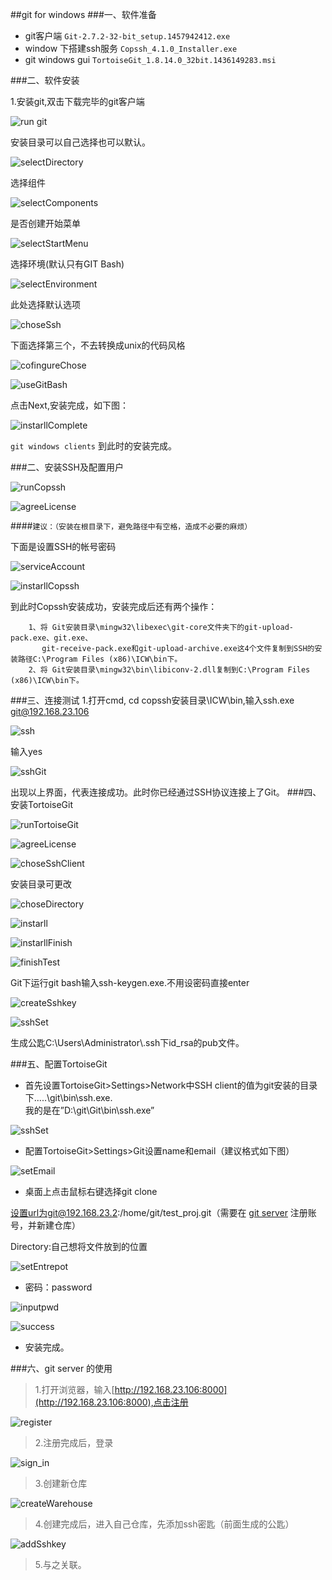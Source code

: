 ##git for windows
###一、软件准备
- git客户端 `Git-2.7.2-32-bit_setup.1457942412.exe`
- window 下搭建ssh服务 `Copssh_4.1.0_Installer.exe`
- git windows gui `TortoiseGit_1.8.14.0_32bit.1436149283.msi`

###二、软件安装

1.安装git,双击下载完毕的git客户端

![run git](https://github.com/wp-Breeder/Personal-essay/blob/master/doc/_images/git%20for%20windows/run_git.png "run git")

安装目录可以自己选择也可以默认。

![selectDirectory](https://github.com/wp-Breeder/Personal-essay/blob/master/doc/_images/git%20for%20windows/gitForWindow/selectDirectory.png "select Directory")

选择组件

![selectComponents](https://github.com/wp-Breeder/Personal-essay/blob/master/doc/_images/git%20for%20windows/gitForWindow/selectComponents.png "select Components")

是否创建开始菜单

![selectStartMenu](https://github.com/wp-Breeder/Personal-essay/blob/master/doc/_images/git%20for%20windows/gitForWindow/selectStartMenu.png "create select Start Menu")

选择环境(默认只有GIT Bash)

![selectEnvironment](https://github.com/wp-Breeder/Personal-essay/blob/master/doc/_images/git%20for%20windows/gitForWindow/selectEnvironment.png "select Environment")

此处选择默认选项

![choseSsh](https://github.com/wp-Breeder/Personal-essay/blob/master/doc/_images/git%20for%20windows/gitForWindow/choseSsh.png "chose SSH")

下面选择第三个，不去转换成unix的代码风格

![cofingureChose](https://github.com/wp-Breeder/Personal-essay/blob/master/doc/_images/git%20for%20windows/gitForWindow/cofingureChose.png "Configuring the line ending conversions")

![useGitBash](https://github.com/wp-Breeder/Personal-essay/blob/master/doc/_images/git%20for%20windows/gitForWindow/useGitBash.png "chose use git bash")

点击Next,安装完成，如下图：

![instarllComplete](https://github.com/wp-Breeder/Personal-essay/blob/master/doc/_images/git%20for%20windows/gitForWindow/instarllComplete.png "instarll Complete")

`git windows clients` 到此时的安装完成。

###二、安装SSH及配置用户

![runCopssh](https://github.com/wp-Breeder/Personal-essay/blob/master/doc/_images/git%20for%20windows/Copssh/runCopssh.png "run Copssh")

![agreeLicense](https://github.com/wp-Breeder/Personal-essay/blob/master/doc/_images/git%20for%20windows/Copssh/agreeLicense.png "agree License")

####`建议：（安装在根目录下，避免路径中有空格，造成不必要的麻烦）`

下面是设置SSH的帐号密码

![serviceAccount](https://github.com/wp-Breeder/Personal-essay/blob/master/doc/_images/git%20for%20windows/Copssh/serviceAccount.png "service Account")

![instarllCopssh](https://github.com/wp-Breeder/Personal-essay/blob/master/doc/_images/git%20for%20windows/Copssh/instarllCopssh.png "instarll Copssh")

到此时Copssh安装成功，安装完成后还有两个操作：

		1、将 Git安装目录\mingw32\libexec\git-core文件夹下的git-upload-pack.exe、git.exe、
		   git-receive-pack.exe和git-upload-archive.exe这4个文件复制到SSH的安装路径C:\Program Files (x86)\ICW\bin下。
		2、将 Git安装目录\mingw32\bin\libiconv-2.dll复制到C:\Program Files (x86)\ICW\bin下。
###三、连接测试
1.打开cmd, cd copssh安装目录\ICW\bin,输入ssh.exe git@192.168.23.106

![ssh](https://github.com/wp-Breeder/Personal-essay/blob/master/doc/_images/git%20for%20windows/connectTest/ssh.png "ssh test")

输入yes

![sshGit](https://github.com/wp-Breeder/Personal-essay/blob/master/doc/_images/git%20for%20windows/connectTest/sshGit.png "ssh Git")

出现以上界面，代表连接成功。此时你已经通过SSH协议连接上了Git。
###四、安装TortoiseGit

![runTortoiseGit](https://github.com/wp-Breeder/Personal-essay/blob/master/doc/_images/git%20for%20windows/TortoiseGit/runTortoiseGit.png "run TortoiseGit")

![agreeLicense](https://github.com/wp-Breeder/Personal-essay/blob/master/doc/_images/git%20for%20windows/TortoiseGit/agreeLicense.png "agree License")

![choseSshClient](https://github.com/wp-Breeder/Personal-essay/blob/master/doc/_images/git%20for%20windows/TortoiseGit/choseSshClient.png "chose SSh Client")

安装目录可更改

![choseDirectory](https://github.com/wp-Breeder/Personal-essay/blob/master/doc/_images/git%20for%20windows/TortoiseGit/choseDirectory.png "chose Directory")

![instarll](https://github.com/wp-Breeder/Personal-essay/blob/master/doc/_images/git%20for%20windows/TortoiseGit/instarll.png "instarll TortoiseGit")

![instarllFinish](https://github.com/wp-Breeder/Personal-essay/blob/master/doc/_images/git%20for%20windows/TortoiseGit/instarllFinish.png "instarll Finish")

![finishTest](https://github.com/wp-Breeder/Personal-essay/blob/master/doc/_images/git%20for%20windows/TortoiseGit/finishTest.png "Finish Test")

Git下运行git bash输入ssh-keygen.exe.不用设密码直接enter

![createSshkey](https://github.com/wp-Breeder/Personal-essay/blob/master/doc/_images/git%20for%20windows/TortoiseGit/createSshkey.png "create SSH key")

![sshSet](https://github.com/wp-Breeder/Personal-essay/blob/master/doc/_images/git%20for%20windows/TortoiseGit/sshSet.png "ssh Set")

生成公匙C:\Users\Administrator\\.ssh下id_rsa的pub文件。


###五、配置TortoiseGit

- 首先设置TortoiseGit>Settings>Network中SSH client的值为git安装的目录下.....\git\bin\ssh.exe.   
我的是在”D:\git\Git\bin\ssh.exe”

![sshSet](https://github.com/wp-Breeder/Personal-essay/blob/master/doc/_images/git%20for%20windows/setTortoiseGit/setSshPath.png "set Ssh Path")

- 配置TortoiseGit>Settings>Git设置name和email（建议格式如下图）

![setEmail](https://github.com/wp-Breeder/Personal-essay/blob/master/doc/_images/git%20for%20windows/setTortoiseGit/setEmail.png "set Email")

- 桌面上点击鼠标右键选择git clone

设置url为git@192.168.23.2:/home/git/test_proj.git（需要在 [git server](http://192.168.23.106:8000) 注册账号，并新建仓库）

Directory:自己想将文件放到的位置

![setEntrepot](https://github.com/wp-Breeder/Personal-essay/blob/master/doc/_images/git%20for%20windows/setTortoiseGit/setEntrepot.png "set Entrepot")

- 密码：password

![inputpwd](https://github.com/wp-Breeder/Personal-essay/blob/master/doc/_images/git%20for%20windows/setTortoiseGit/inputpwd.png "input pwd")

![success](https://github.com/wp-Breeder/Personal-essay/blob/master/doc/_images/git%20for%20windows/setTortoiseGit/success.png "success")

- 安装完成。

###六、git server 的使用

>1.打开浏览器，输入[http://192.168.23.106:8000](http://192.168.23.106:8000),点击注册


![register](https://github.com/wp-Breeder/Personal-essay/blob/master/doc/_images/git%20for%20windows/gitServer/register.png "login")

>2.注册完成后，登录

![sign_in](https://github.com/wp-Breeder/Personal-essay/blob/master/doc/_images/git%20for%20windows/gitServer/sign_in.png "sign in")


>3.创建新仓库

![createWarehouse](https://github.com/wp-Breeder/Personal-essay/blob/master/doc/_images/git%20for%20windows/gitServer/createWarehouse.png "create Warehouse")

>4.创建完成后，进入自己仓库，先添加ssh密匙（前面生成的公匙）

![addSshkey](https://github.com/wp-Breeder/Personal-essay/blob/master/doc/_images/git%20for%20windows/gitServer/addSshkey.png "add SSH key")

>5.与之关联。














